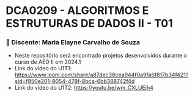 <h1>DCA0209 - ALGORITMOS E ESTRUTURAS DE DADOS II - T01</h1>

 <h3> 🚀 Discente: Maria Elayne Carvalho de Souza</h3>
 
+ Neste repositório será encontrado projetos desenvolvidos durante o curso de AED II em 2024.1
+ Link do vídeo do U1T1: https://www.loom.com/share/a87dec38cea944f0a9fa6f817b34f421?sid=f950e201-9054-478f-8bca-6bb388742f4d
+ Link do vídeo do U1T2: https://youtu.be/wm_CXLUEjh4
